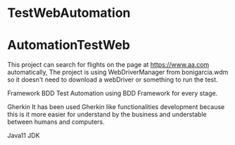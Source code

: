 # TestWebAutomation

# AutomationTestWeb

This project can search for flights on the page at https://www.aa.com automatically, The project is using WebDriverManager from bonigarcia.wdm so it doesn't need to download a webDriver or something to run the test.

Framework
BDD Test Automation using BDD Framework for every stage.

Gherkin It has been used Gherkin like functionalities development because this is it more easier for understand by the business and understable between humans and computers.

Java11 JDK

